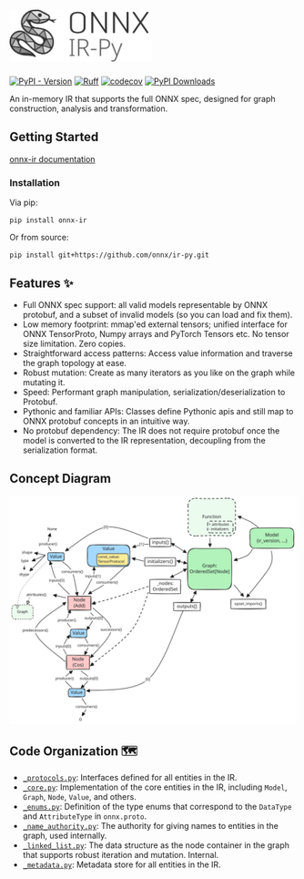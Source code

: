 # <img src="docs/_static/logo-light.png" alt="ONNX IR" width="250"/>

[![PyPI - Version](https://img.shields.io/pypi/v/onnx-ir.svg)](https://pypi.org/project/onnx-ir)
[![Ruff](https://img.shields.io/endpoint?url=https://raw.githubusercontent.com/astral-sh/ruff/main/assets/badge/v2.json)](https://github.com/astral-sh/ruff)
[![codecov](https://codecov.io/gh/onnx/ir-py/graph/badge.svg?token=SPQ3G9T78Z)](https://codecov.io/gh/onnx/ir-py)
[![PyPI Downloads](https://static.pepy.tech/badge/onnx-ir/month)](https://pepy.tech/projects/onnx-ir)

An in-memory IR that supports the full ONNX spec, designed for graph construction, analysis and transformation.

## Getting Started

[onnx-ir documentation](https://onnx.ai/ir-py/)

### Installation

Via pip:

```
pip install onnx-ir
```

Or from source:

```
pip install git+https://github.com/onnx/ir-py.git
```

## Features ✨

- Full ONNX spec support: all valid models representable by ONNX protobuf, and a subset of invalid models (so you can load and fix them).
- Low memory footprint: mmap'ed external tensors; unified interface for ONNX TensorProto, Numpy arrays and PyTorch Tensors etc. No tensor size limitation. Zero copies.
- Straightforward access patterns: Access value information and traverse the graph topology at ease.
- Robust mutation: Create as many iterators as you like on the graph while mutating it.
- Speed: Performant graph manipulation, serialization/deserialization to Protobuf.
- Pythonic and familiar APIs: Classes define Pythonic apis and still map to ONNX protobuf concepts in an intuitive way.
- No protobuf dependency: The IR does not require protobuf once the model is converted to the IR representation, decoupling from the serialization format.

## Concept Diagram

![Concept Diagram](docs/resource/onnx-ir-entities.svg)

## Code Organization 🗺️

- [`_protocols.py`](src/onnx_ir/_protocols.py): Interfaces defined for all entities in the IR.
- [`_core.py`](src/onnx_ir/_core.py): Implementation of the core entities in the IR, including `Model`, `Graph`, `Node`, `Value`, and others.
- [`_enums.py`](src/onnx_ir/_enums.py): Definition of the type enums that correspond to the `DataType` and `AttributeType` in `onnx.proto`.
- [`_name_authority.py`](src/onnx_ir/_name_authority.py): The authority for giving names to entities in the graph, used internally.
- [`_linked_list.py`](src/onnx_ir/_linked_list.py): The data structure as the node container in the graph that supports robust iteration and mutation. Internal.
- [`_metadata.py`](src/onnx_ir/_metadata.py): Metadata store for all entities in the IR.

